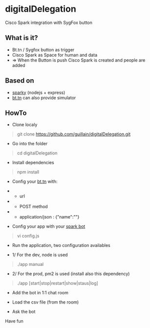 # digitalDelegation
Cisco Spark integration with SygFox button

## What is it?
* Bt.tn / Sygfox button as trigger
* Cisco Spark as Space for human and data
* => When the Button is push Cisco Spark is created and people are added

## Based on
* [sparky](https://github.com/flint-bot/sparky) (nodejs + express)
* [bt.tn](https://my.bt.tn) can also provide simulator

## HowTo
* Clone localy

> git clone https://github.com/guillain/digitalDelegation.git

* Go into the folder

> cd digitalDelegation

* Install dependencies

> npm install

* Config your [bt.tn](https://my.bt.tn/home) with:
* * url
* * POST method
* * application/json : {"name":"<NAME>"}

* Config your app with your [spark bot](https://developer.ciscospark.com/apps.html)

> vi config.js

* Run the application, two configuration availables

* 1/ For the dev, node is used

> ./app manual

* 2/ For the prod, pm2 is used (install also this dependency)

> ./app [start|stop|restart|show|staus|log]

* Add the bot in 1:1 chat room
* Load the csv file (from the room)


* Ask the bot



Have fun
